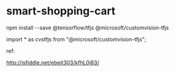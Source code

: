 # smart-shopping-cart


npm install --save  @tensorflow/tfjs @microsoft/customvision-tfjs

import * as cvstfjs from "@microsoft/customvision-tfjs";


ref:

http://jsfiddle.net/ebeit303/kfhL0j83/